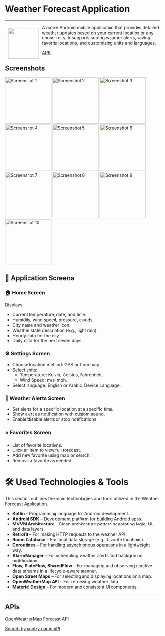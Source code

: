 # Weather Forecast Application
---
<div>
<img src="https://github.com/user-attachments/assets/74960cc3-31b0-4b0a-a6bf-8cf8eb465ef3" align="left" width="100" hspace="10" vspace="10" />
A native Android mobile application that provides detailed weather updates based on your current location or any chosen city. It supports setting weather alerts, saving favorite locations, and customizing units and languages.

<a href="https://drive.google.com/file/d/19TIE5Sh758MDtwf0QU1kzOfJ9v5n_JX8/view?usp=drive_link">APK</a>

</div>


## Screenshots
<div>
  <img src="https://github.com/user-attachments/assets/9b2b24ef-037e-47e2-b6c1-4f49207167e7" width="150" alt="Screenshot 1">
  <img src="https://github.com/user-attachments/assets/3cc5883b-3d8c-4c82-ae41-d8de52c393ac" width="150" alt="Screenshot 2">
  <img src="https://github.com/user-attachments/assets/0a9f8f8b-b919-40c2-9721-b19ed38dbb95" width="150" alt="Screenshot 3">
  <img src="https://github.com/user-attachments/assets/23639149-bf65-4dc5-be26-303c550f3bc8" width="150" alt="Screenshot 4">
  <img src="https://github.com/user-attachments/assets/c4ca9257-7cba-4f4f-a038-ead0a4ab86b5" width="150" alt="Screenshot 5">
  <img src="https://github.com/user-attachments/assets/ea863457-a516-4a65-a78e-d29f04897dd2" width="150" alt="Screenshot 6">
  <img src="https://github.com/user-attachments/assets/f3a7e1d1-b56e-4b6e-8d8b-0df2f30371a0" width="150" alt="Screenshot 7">
  <img src="https://github.com/user-attachments/assets/aae0847f-61f7-4c89-8cac-30dee79793d7" width="150" alt="Screenshot 8">
  <img src="https://github.com/user-attachments/assets/2b80d001-180b-446d-a229-02c0b74536c9" width="150" alt="Screenshot 9">
  <img src="https://github.com/user-attachments/assets/6f29f941-6bfa-4c69-90bd-3718ebcb6179" width="150" alt="Screenshot 10">
</div>


## 📲 Application Screens

### 🏠 Home Screen
Displays:
- Current temperature, date, and time.
- Humidity, wind speed, pressure, clouds.
- City name and weather icon.
- Weather state description (e.g., light rain).
- Hourly data for the day.
- Daily data for the next seven days.

### ⚙️ Settings Screen
- Choose location method: GPS or from map.
- Select units:
  - Temperature: Kelvin, Celsius, Fahrenheit.
  - Wind Speed: m/s, mph.
- Select language: English or Arabic, Device Language.

### 🚨 Weather Alerts Screen
- Set alerts for a specific location at a specific time.
- Show alert as notification with custom sound.
- Enable/disable alerts or stop notifications.

### ⭐ Favorites Screen
- List of favorite locations.
- Click an item to view full forecast.
- Add new favorite using map or search.
- Remove a favorite as needed.



# 🛠️ Used Technologies & Tools

This section outlines the main technologies and tools utilized in the Weather Forecast Application.

- **Kotlin** – Programming language for Android development.  
- **Android SDK** – Development platform for building Android apps.  
- **MVVM Architecture** – Clean architecture pattern separating logic, UI, and data layers.  
- **Retrofit** – For making HTTP requests to the weather API.  
- **Room Database** – For local data storage (e.g., favorite locations).  
- **Coroutines** – For handling asynchronous operations in a lightweight way.  
- **AlarmManager** – For scheduling weather alerts and background notifications.  
- **Flow, StateFlow, SharedFlow** – For managing and observing reactive data streams in a lifecycle-aware manner.
- **Open Street Maps** – For selecting and displaying locations on a map.  
- **OpenWeatherMap API** – For retrieving weather data.  
- **Material Design** – For modern and consistent UI components.

---

## APIs
[OpenWeatherMap Forecast API](https://api.openweathermap.org/data/2.5/forecast)

[Search by cuntry name API](https://nominatim.openstreetmap.org/search)
